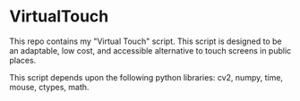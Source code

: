 # VirtualTouch
This repo contains my "Virtual Touch" script. This script is designed to be an adaptable, low cost, and accessible alternative to touch screens in public places. 

This script depends upon the following python libraries:
cv2,
numpy,
time,
mouse,
ctypes,
math.

